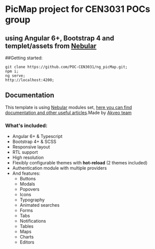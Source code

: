 
# PicMap project for CEN3031 POCs group
## using Angular 6+, Bootstrap 4 and templet/assets from <a href="https://github.com/akveo/nebular">Nebular</a>


##Getting started:
```
git clone https://github.com/POC-CEN3031/ng_picMap.git;
npm i;
ng serve;
http://localhost:4200;
```

## Documentation
This template is using [Nebular](https://github.com/akveo/nebular) modules set, [here you can find documentation and other useful articles](https://akveo.github.io/nebular/docs/guides/install-based-on-starter-kit).Made by [Akveo team](http://akveo.com/)

### What's included:

- Angular 6+ & Typescript
- Bootstrap 4+ & SCSS
- Responsive layout
- RTL support
- High resolution
- Flexibly configurable themes with **hot-reload** (2 themes included)
- Authentication module with multiple providers
- And features:
  - Buttons
  - Modals
  - Popovers
  - Icons
  - Typography
  - Animated searches
  - Forms
  - Tabs
  - Notifications
  - Tables
  - Maps
  - Charts
  - Editors
